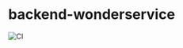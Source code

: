 ﻿# backend-wonderservice
 ![CI](https://github.com/okeleyekabiru/backend-wonderservice/workflows/CI/badge.svg)
